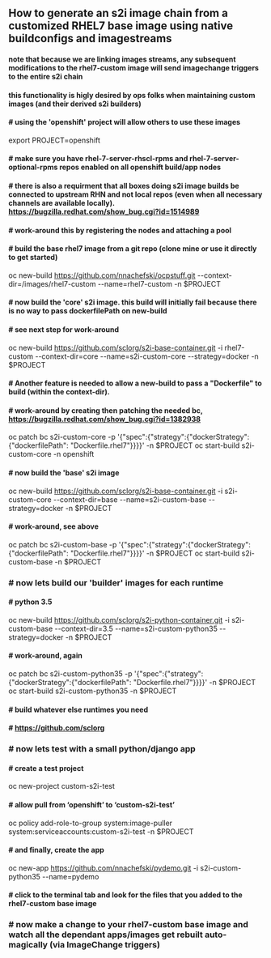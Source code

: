 ## How to generate an s2i image chain from a customized RHEL7 base image using native buildconfigs and imagestreams
#### note that because we are linking images streams, any subsequent modifications to the rhel7-custom image will send imagechange triggers to the entire s2i chain
#### this functionality is higly desired by ops folks when maintaining custom images (and their derived s2i builders)

#### # using the 'openshift' project will allow others to use these images
export PROJECT=openshift

#### # make sure you have rhel-7-server-rhscl-rpms and rhel-7-server-optional-rpms repos enabled on all openshift build/app nodes

#### # there is also a requirment that all boxes doing s2i image builds be connected to upstream RHN and not local repos (even when all necessary channels are available locally).  https://bugzilla.redhat.com/show_bug.cgi?id=1514989
#### # work-around this by registering the nodes and attaching a pool

#### # build the base rhel7 image from a git repo (clone mine or use it directly to get started)
oc new-build https://github.com/nnachefski/ocpstuff.git --context-dir=/images/rhel7-custom --name=rhel7-custom -n $PROJECT

#### # now build the 'core' s2i image.  this build will initially fail because there is no way to pass dockerfilePath on new-build
#### # see next step for work-around
oc new-build https://github.com/sclorg/s2i-base-container.git -i rhel7-custom --context-dir=core --name=s2i-custom-core --strategy=docker -n $PROJECT

#### # Another feature is needed to allow a new-build to pass a "Dockerfile" to build (within the context-dir). 
#### # work-around by creating then patching the needed bc, https://bugzilla.redhat.com/show_bug.cgi?id=1382938 
oc patch bc s2i-custom-core -p '{"spec":{"strategy":{"dockerStrategy":{"dockerfilePath": "Dockerfile.rhel7"}}}}' -n $PROJECT
oc start-build s2i-custom-core -n openshift

#### # now build the 'base' s2i image
oc new-build https://github.com/sclorg/s2i-base-container.git -i s2i-custom-core --context-dir=base --name=s2i-custom-base --strategy=docker -n $PROJECT

#### # work-around, see above
oc patch bc s2i-custom-base -p '{"spec":{"strategy":{"dockerStrategy":{"dockerfilePath": "Dockerfile.rhel7"}}}}' -n $PROJECT
oc start-build s2i-custom-base -n $PROJECT

### # now lets build our 'builder' images for each runtime

#### # python 3.5
oc new-build https://github.com/sclorg/s2i-python-container.git -i s2i-custom-base --context-dir=3.5 --name=s2i-custom-python35 --strategy=docker -n $PROJECT

#### # work-around, again
oc patch bc s2i-custom-python35 -p '{"spec":{"strategy":{"dockerStrategy":{"dockerfilePath": "Dockerfile.rhel7"}}}}' -n $PROJECT
oc start-build s2i-custom-python35 -n $PROJECT

#### # build whatever else runtimes you need
#### # https://github.com/sclorg

### # now lets test with a small python/django app

#### # create a test project
oc new-project custom-s2i-test

#### # allow pull from ‘openshift’ to ‘custom-s2i-test’ 
oc policy add-role-to-group system:image-puller system:serviceaccounts:custom-s2i-test -n $PROJECT

#### # and finally, create the app
oc new-app https://github.com/nnachefski/pydemo.git -i s2i-custom-python35 --name=pydemo

#### # click to the terminal tab and look for the files that you added to the rhel7-custom base image
  
### # now make a change to your rhel7-custom base image and watch all the dependant apps/images get rebuilt auto-magically (via ImageChange triggers)

